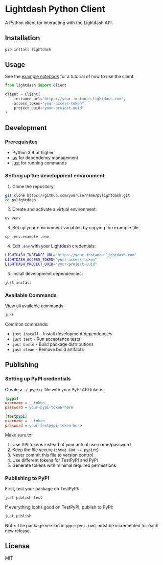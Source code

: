# Lightdash Python Client

A Python client for interacting with the Lightdash API.

## Installation

```bash
pip install lightdash
```

## Usage

See the [example notebook](examples/getting_started.ipynb) for a tutorial of how to use the client.

```python
from lightdash import Client

client = Client(
    instance_url="https://your-instance.lightdash.com",
    access_token="your-access-token",
    project_uuid="your-project-uuid"
)
```

## Development

### Prerequisites

- Python 3.9 or higher
- [uv](https://github.com/astral-sh/uv) for dependency management
- [just](https://github.com/casey/just) for running commands

### Setting up the development environment

1. Clone the repository:
```bash
git clone https://github.com/yourusername/pylightdash.git
cd pylightdash
```

2. Create and activate a virtual environment:
```bash
uv venv
```

3. Set up your environment variables by copying the example file:
```bash
cp .env.example .env
```

4. Edit `.env` with your Lightdash credentials:
```bash
LIGHTDASH_INSTANCE_URL="https://your-instance.lightdash.com"
LIGHTDASH_ACCESS_TOKEN="your-access-token"
LIGHTDASH_PROJECT_UUID="your-project-uuid"
```

5. Install development dependencies:
```bash
just install
```

### Available Commands

View all available commands:
```bash
just
```

Common commands:
- `just install` - Install development dependencies
- `just test` - Run acceptance tests
- `just build` - Build package distributions
- `just clean` - Remove build artifacts

## Publishing

### Setting up PyPI credentials

Create a `~/.pypirc` file with your PyPI API tokens:

```ini
[pypi]
username = __token__
password = your-pypi-token-here

[testpypi]
username = __token__
password = your-testpypi-token-here
```

Make sure to:
1. Use API tokens instead of your actual username/password
2. Keep the file secure (`chmod 600 ~/.pypirc`)
3. Never commit this file to version control
4. Use different tokens for TestPyPI and PyPI
5. Generate tokens with minimal required permissions

### Publishing to PyPI

First, test your package on TestPyPI:
```bash
just publish-test
```

If everything looks good on TestPyPI, publish to PyPI:
```bash
just publish
```

Note: The package version in `pyproject.toml` must be incremented for each new release.

## License

MIT

